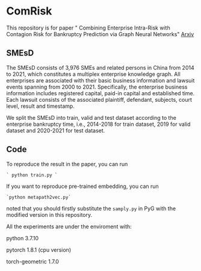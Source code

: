 # ComRisk
This repository is for paper " Combining Enterprise Intra-Risk with Contagion Risk for Bankruptcy Prediction via Graph Neural
Networks" [Arxiv](https://arxiv.org/abs/2202.03874)

## SMEsD
The SMEsD consists of 3,976 SMEs and related persons in China from 2014 to 2021, which constitutes a multiplex enterprise knowledge graph. All enterprises are associated with their basic business information and lawsuit events spanning from 2000 to 2021. Specifically, the enterprise business information includes registered capital,  paid-in capital and established time. Each lawsuit consists of the associated plaintiff, defendant, subjects, court level, result and timestamp.

We split the SMEsD into train, valid and test dataset according to the enterprise bankruptcy time, i.e., 2014-2018 for train dataset, 2019 for valid dataset and 2020-2021 for test dataset.

## Code
To reproduce the result in the paper, you can run

    ` python train.py `

If you want to reproduce pre-trained embedding, you can run

    `python metapath2vec.py`
 
  noted that you should firstly substitute the `samply.py` in PyG with the modified version in this repository.

All the experiments are under the enviroment with:

python 3.7.10

pytorch 1.8.1 (cpu version)

torch-geometric 1.7.0



